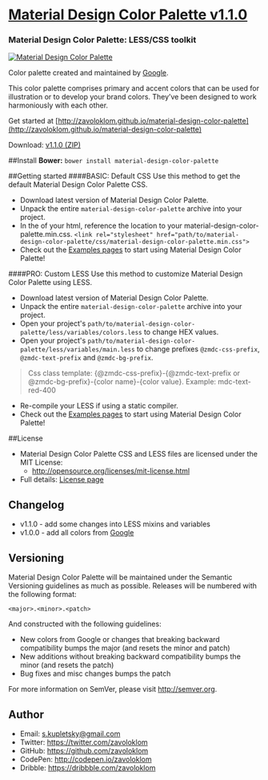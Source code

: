 # [Material Design Color Palette v1.1.0](http://zavoloklom.github.io/material-design-color-palette)
### Material Design Color Palette: LESS/CSS toolkit

[![Material Design Color Palette](http://zavoloklom.github.io/material-design-color-palette/images/Material-Design-Color-Palette.png)](http://zavoloklom.github.io/material-design-color-palette/)

Color palette created and maintained by [Google](http://www.google.com/design/spec/style/color.html#color-color-palette).

This color palette comprises primary and accent colors that can be used for illustration or to develop your brand colors. They’ve been designed to work harmoniously with each other.

Get started at [http://zavoloklom.github.io/material-design-color-palette](http://zavoloklom.github.io/material-design-color-palette)

Download: [v1.1.0 (ZIP)](https://github.com/zavoloklom/material-design-color-palette/releases/download/v1.1.0/material-design-color-palette.zip)


##Install
**Bower:**       `bower install material-design-color-palette`

##Getting started
####BASIC: Default CSS
Use this method to get the default Material Design Color Palette CSS.
- Download latest version of Material Design Color Palette.
- Unpack the entire `material-design-color-palette` archive into your project.
- In the <head> of your html, reference the location to your material-design-color-palette.min.css.
`<link rel="stylesheet" href="path/to/material-design-color-palette/css/material-design-color-palette.min.css">`
- Check out the [Examples pages](http://zavoloklom.github.io/material-design-color-palette/examples.html) to start using Material Design Color Palette!

####PRO: Custom LESS
Use this method to customize Material Design Color Palette using LESS.
- Download latest version of Material Design Color Palette.
- Unpack the entire `material-design-color-palette` archive into your project.
- Open your project's `path/to/material-design-color-palette/less/variables/colors.less` to change HEX values.
- Open your project's `path/to/material-design-color-palette/less/variables/main.less` to change prefixes `@zmdc-css-prefix`, `@zmdc-text-prefix` and `@zmdc-bg-prefix`.

> Css class template: {@zmdc-css-prefix}-{@zmdc-text-prefix or @zmdc-bg-prefix}-{color name}-{color value}.
> Example: mdc-text-red-400

- Re-compile your LESS if using a static compiler.
- Check out the [Examples pages](http://zavoloklom.github.io/material-design-color-palette/examples.html) to start using Material Design Color Palette!

##License
- Material Design Color Palette CSS and LESS files are licensed under the MIT License:
  - http://opensource.org/licenses/mit-license.html
- Full details: [License page](http://zavoloklom.github.io/material-design-color-palette/license.html)

## Changelog
- v1.1.0 - add some changes into LESS mixins and variables
- v1.0.0 - add all colors from [Google](http://www.google.com/design/spec/style/color.html#color-color-palette)

## Versioning
Material Design Color Palette will be maintained under the Semantic Versioning guidelines as much as possible. Releases will be numbered with the following format:

`<major>.<minor>.<patch>`

And constructed with the following guidelines:

* New colors from Google or changes that breaking backward compatibility bumps the major (and resets the minor and patch)
* New additions without breaking backward compatibility bumps the minor (and resets the patch)
* Bug fixes and misc changes bumps the patch

For more information on SemVer, please visit http://semver.org.

## Author
- Email: s.kupletsky@gmail.com
- Twitter: https://twitter.com/zavoloklom
- GitHub: https://github.com/zavoloklom
- CodePen: http://codepen.io/zavoloklom
- Dribble: https://dribbble.com/zavoloklom
